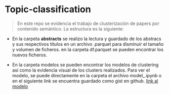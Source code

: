 # Topic-classification

> En este repo se evidencia el trabajo de clusterización de papers por contenido semántico. La estructura es la siguiente:

* En la carpeta __abstracts__ se realizo la lectura y guardado de los abstracs y sus respectivos títulos en un archivo .parquet para disminuir el tamaño y volumen de ficheros. en la carpeta df.parquet se pueden encontrar los nuevos ficheros.

* En la carpeta modelos se pueden encontrar los modelos de clustering así como la evidencia visual de los clusters realizados. Para ver el modelo, se puede directamente en la carpeta el archivo model_.ipynb o en el siguiente link se encuentra guardado como gist en github. [link al modelo](https://gist.github.com/Guticar94/2eb26037ec9f73cf89c1b47fe4cca66a) 
